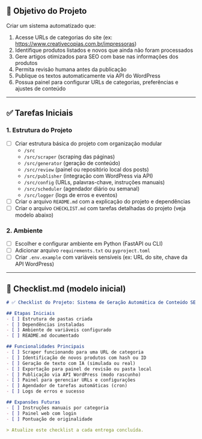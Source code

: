 ## 🎯 Objetivo do Projeto

Criar um sistema automatizado que:

1. Acesse URLs de categorias do site (ex: https://www.creativecopias.com.br/impressoras)
2. Identifique produtos listados e novos que ainda não foram processados
3. Gere artigos otimizados para SEO com base nas informações dos produtos
4. Permita revisão humana antes da publicação
5. Publique os textos automaticamente via API do WordPress
6. Possua painel para configurar URLs de categorias, preferências e ajustes de conteúdo

---

## ✅ Tarefas Iniciais

### 1. Estrutura do Projeto
- [ ] Criar estrutura básica do projeto com organização modular
  - `/src`
  - `/src/scraper` (scraping das páginas)
  - `/src/generator` (geração de conteúdo)
  - `/src/review` (painel ou repositório local dos posts)
  - `/src/publisher` (integração com WordPress via API)
  - `/src/config` (URLs, palavras-chave, instruções manuais)
  - `/src/scheduler` (agendador diário ou semanal)
  - `/src/logger` (logs de erros e eventos)
- [ ] Criar o arquivo `README.md` com a explicação do projeto e dependências
- [ ] Criar o arquivo `CHECKLIST.md` com tarefas detalhadas do projeto (veja modelo abaixo)

### 2. Ambiente
- [ ] Escolher e configurar ambiente em Python (FastAPI ou CLI)
- [ ] Adicionar arquivo `requirements.txt` ou `pyproject.toml`
- [ ] Criar `.env.example` com variáveis sensíveis (ex: URL do site, chave da API WordPress)

---

## 🧾 Checklist.md (modelo inicial)

```markdown
# ✅ Checklist do Projeto: Sistema de Geração Automática de Conteúdo SEO

## Etapas Iniciais
- [ ] Estrutura de pastas criada
- [ ] Dependências instaladas
- [ ] Ambiente de variáveis configurado
- [ ] README.md documentado

## Funcionalidades Principais
- [ ] Scraper funcionando para uma URL de categoria
- [ ] Identificação de novos produtos com hash ou ID
- [ ] Geração de texto com IA (simulada ou real)
- [ ] Exportação para painel de revisão ou pasta local
- [ ] Publicação via API WordPress (modo rascunho)
- [ ] Painel para gerenciar URLs e configurações
- [ ] Agendador de tarefas automáticas (cron)
- [ ] Logs de erros e sucesso

## Expansões Futuras
- [ ] Instruções manuais por categoria
- [ ] Painel web com login
- [ ] Pontuação de originalidade

> Atualize este checklist a cada entrega concluída.
